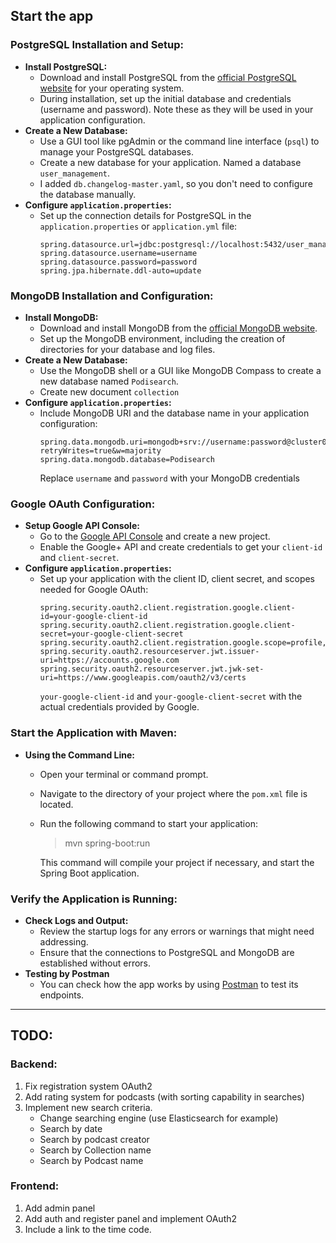 ## Start the app
### PostgreSQL Installation and Setup:
- **Install PostgreSQL:**
    - Download and install PostgreSQL from the [official PostgreSQL website](https://www.postgresql.org/download/) for your operating system.
    - During installation, set up the initial database and credentials (username and password). Note these as they will be used in your application configuration.
- **Create a New Database:**
    - Use a GUI tool like pgAdmin or the command line interface (`psql`) to manage your PostgreSQL databases.
    - Create a new database for your application. Named a database `user_management`.
    - I added `db.changelog-master.yaml`, so you don't need to configure the database manually. 
- **Configure `application.properties`:**
    - Set up the connection details for PostgreSQL in the `application.properties` or `application.yml` file:
      ```properties
      spring.datasource.url=jdbc:postgresql://localhost:5432/user_management
      spring.datasource.username=username
      spring.datasource.password=password
      spring.jpa.hibernate.ddl-auto=update
      ```

### MongoDB Installation and Configuration:
- **Install MongoDB:**
    - Download and install MongoDB from the [official MongoDB website](https://www.mongodb.com).
    - Set up the MongoDB environment, including the creation of directories for your database and log files.
- **Create a New Database:**
    - Use the MongoDB shell or a GUI like MongoDB Compass to create a new database named `Podisearch`.
    - Create new document `collection`
- **Configure `application.properties`:**
    - Include MongoDB URI and the database name in your application configuration:
      ```properties
      spring.data.mongodb.uri=mongodb+srv://username:password@cluster0.gnfdl.mongodb.net/?retryWrites=true&w=majority
      spring.data.mongodb.database=Podisearch
      ```
      Replace `username` and `password` with your MongoDB credentials

### Google OAuth Configuration:
- **Setup Google API Console:**
    - Go to the [Google API Console](https://console.developers.google.com/) and create a new project.
    - Enable the Google+ API and create credentials to get your `client-id` and `client-secret`.
- **Configure `application.properties`:**
    - Set up your application with the client ID, client secret, and scopes needed for Google OAuth:
      ```properties
      spring.security.oauth2.client.registration.google.client-id=your-google-client-id
      spring.security.oauth2.client.registration.google.client-secret=your-google-client-secret
      spring.security.oauth2.client.registration.google.scope=profile,email
      spring.security.oauth2.resourceserver.jwt.issuer-uri=https://accounts.google.com
      spring.security.oauth2.resourceserver.jwt.jwk-set-uri=https://www.googleapis.com/oauth2/v3/certs
      ```
      `your-google-client-id` and `your-google-client-secret` with the actual credentials provided by Google.


### Start the Application with Maven:
- **Using the Command Line:**
    - Open your terminal or command prompt.
    - Navigate to the directory of your project where the `pom.xml` file is located.
    - Run the following command to start your application:
      > mvn spring-boot:run
      
      This command will compile your project if necessary, and start the Spring Boot application.

### Verify the Application is Running:
- **Check Logs and Output:**
  - Review the startup logs for any errors or warnings that might need addressing.
  - Ensure that the connections to PostgreSQL and MongoDB are established without errors.
- **Testing by Postman**
  - You can check how the app works by using [Postman](https://lively-crater-449036.postman.co/workspace/Team-Workspace~5bc02c0b-1741-4b9d-89dd-d1dfd9a8a2ff/collection/23959398-b2acf049-55e2-4473-b0e0-2e6257d16949?action=share&creator=23959398) to test its endpoints.
---
## TODO:
### Backend:
1. Fix registration system OAuth2
2. Add rating system for podcasts (with sorting capability in searches)
3. Implement new search criteria.
   - Change searching engine (use Elasticsearch for example)
   - Search by date
   - Search by podcast creator
   - Search by Collection name
   - Search by Podcast name

### Frontend:
1. Add admin panel
2. Add auth and register panel and implement OAuth2
4. Include a link to the time code.
